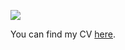 ![](https://img.shields.io/github/last-commit/ngntrgduc/my-resume/master?style=flat-square&color=cyan)

You can find my CV [here](https://ngntrgduc.github.io/my-resume/).
